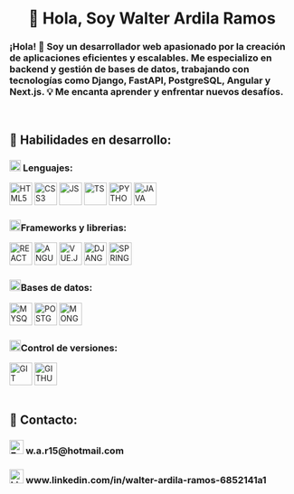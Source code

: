 <div><h1 align="center">👋 Hola, Soy Walter Ardila Ramos</h1></div>

<h3>¡Hola! 👋 Soy un desarrollador web apasionado por la creación de aplicaciones eficientes y escalables. Me especializo en backend y gestión de bases de datos, trabajando con tecnologías como Django, FastAPI, PostgreSQL, Angular y Next.js.
💡 Me encanta aprender y enfrentar nuevos desafíos.
</h3><br>

<h2>🚀 Habilidades en desarrollo:</h2>

<h3><img alt="LENGUAJES" width="20px" src="https://img.icons8.com/?size=100&id=19293&format=png&color=000000"> Lenguajes:</h3> 
<div>
  <img alt="HTML5" width="40px" src="https://img.icons8.com/?size=100&id=20909&format=png&color=000000">  
  <img alt="CSS3" width="40px" src="https://img.icons8.com/?size=100&id=21278&format=png&color=000000">  
  <img alt="JS" width="40px" src="https://img.icons8.com/?size=100&id=108784&format=png&color=000000">
  <img alt="TS" width="40px" src="https://img.icons8.com/?size=100&id=nCj4PvnCO0tZ&format=png&color=000000">
  <img alt="PYTHON" width="40px" src="https://img.icons8.com/?size=100&id=13441&format=png&color=000000">  
  <img alt="JAVA" width="40px" src="https://img.icons8.com/?size=100&id=13679&format=png&color=000000"> 
</div>

<h3><img alt="FRAMEWORKS" width="20px" src="https://img.icons8.com/?size=100&id=l1CHBlD15w5K&format=png&color=000000">Frameworks y librerias:</h3> 
<div>
  <img alt="REACT" width="40px" src="https://img.icons8.com/?size=100&id=asWSSTBrDlTW&format=png&color=000000">  
  <img alt="ANGULAR" width="40px" src="https://img.icons8.com/?size=100&id=6SWtW8hxZWSo&format=png&color=000000">  
  <img alt="VUE.JS" width="40px" src="https://img.icons8.com/?size=100&id=BUnExfsRs3CW&format=png&color=000000">
  <img alt="DJANGO" width="40px" src="https://img.icons8.com/?size=100&id=qV-JzWYl9dzP&format=png&color=000000">
  <!--<img alt="FASTAPI" width="40px" src="">-->
  <img alt="SPRINGBOOT" width="40px" src="https://img.icons8.com/?size=100&id=90519&format=png&color=000000">
</div>

<h3><img alt="BASES DE DATOS" width="20px" src="https://img.icons8.com/?size=100&id=31478&format=png&color=000000">Bases de datos:</h3> 
<div>
  <img alt="MYSQL" width="40px" src="https://img.icons8.com/?size=100&id=9nLaR5KFGjN0&format=png&color=000000">  
  <img alt="POSTGRESQL" width="40px" src="https://img.icons8.com/?size=100&id=38561&format=png&color=000000">
  <img alt="MONGODB" width="40px" src="https://img.icons8.com/?size=100&id=bosfpvRzNOG8&format=png&color=000000">  
</div>

<h3><img alt="CONTROL DE VERSIONES" width="20px" src="https://img.icons8.com/?size=100&id=21891&format=png&color=000000">Control de versiones:</h3> 
<div>
  <img alt="GIT" width="40px" src="https://img.icons8.com/?size=100&id=20906&format=png&color=000000">  
  <img alt="GITHUB" width="40px" src="https://img.icons8.com/?size=100&id=12599&format=png&color=000000">
</div><br>


<h2>💬 Contacto:</h2>
<div>
 <h3><img alt="Email" width="25px" src="https://img.icons8.com/?size=100&id=X0mEIh0RyDdL&format=png&color=000000"> w.a.r15@hotmail.com </h3>
 <h3><img alt="LinkedIn" width="25px" src="https://img.icons8.com/?size=100&id=xuvGCOXi8Wyg&format=png&color=000000"> www.linkedin.com/in/walter-ardila-ramos-6852141a1 </h3>
</div>
